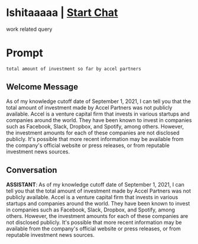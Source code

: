 

# Ishitaaaaa | [Start Chat](https://gptcall.net/chat.html?data=%7B%22contact%22%3A%7B%22id%22%3A%22tf6EkHedibeOB7a2ZpEgJ%22%2C%22flow%22%3Atrue%7D%7D)
work related query 

# Prompt

```
total amount of investment so far by accel partners
```

## Welcome Message
As of my knowledge cutoff date of September 1, 2021, I can tell you that the total amount of investment made by Accel Partners was not publicly available. Accel is a venture capital firm that invests in various startups and companies around the world. They have been known to invest in companies such as Facebook, Slack, Dropbox, and Spotify, among others. However, the investment amounts for each of these companies are not disclosed publicly. It's possible that more recent information may be available from the company's official website or press releases, or from reputable investment news sources.

## Conversation

**ASSISTANT**: As of my knowledge cutoff date of September 1, 2021, I can tell you that the total amount of investment made by Accel Partners was not publicly available. Accel is a venture capital firm that invests in various startups and companies around the world. They have been known to invest in companies such as Facebook, Slack, Dropbox, and Spotify, among others. However, the investment amounts for each of these companies are not disclosed publicly. It's possible that more recent information may be available from the company's official website or press releases, or from reputable investment news sources.

